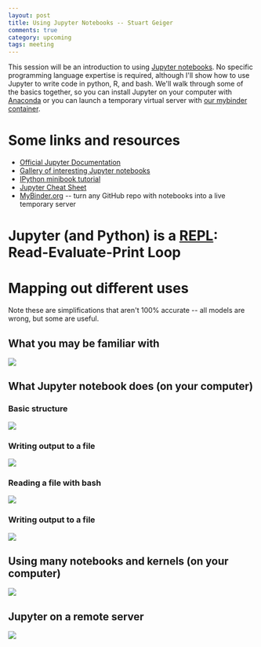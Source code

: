 ```yaml
---
layout: post
title: Using Jupyter Notebooks -- Stuart Geiger
comments: true
category: upcoming
tags: meeting
---
```


This session will be an introduction to using [Jupyter notebooks](http://jupyter.org/). No specific programming language expertise is required, although I'll show how to use Jupyter to write code in python, R, and bash. We'll walk through some of the basics together, so you can install Jupyter on your computer with [Anaconda](https://www.anaconda.com/downloads) or you can launch a temporary virtual server with [our mybinder container](https://beta.mybinder.org/repo/thehackerwithin/berkeley/tags.html).

# Some links and resources
- [Official Jupyter Documentation](https://jupyter.readthedocs.io/en/latest/)
- [Gallery of interesting Jupyter notebooks](https://github.com/jupyter/jupyter/wiki/A-gallery-of-interesting-Jupyter-Notebooks)
- [IPython minibook tutorial](https://github.com/ipython-books/minibook-2nd-code)
- [Jupyter Cheat Sheet](https://s3.amazonaws.com/assets.datacamp.com/blog_assets/Jupyter_Notebook_Cheat_Sheet.pdf)
- [MyBinder.org](http://mybinder.org) -- turn any GitHub repo with notebooks into a live temporary server



# Jupyter (and Python) is a [REPL](http://enwp.org/REPL): Read-Evaluate-Print Loop

# Mapping out different uses

Note these are simplifications that aren't 100% accurate -- all models are wrong, but some are useful. 

## What you may be familiar with
![](../images/jupyter/standard-python.png)

## What Jupyter notebook does (on your computer)
### Basic structure
![](../images/jupyter/local-simple.png)

### Writing output to a file
![](../images/jupyter/local-simple-output-file.png)

### Reading a file with bash
![](../images/jupyter/local-simple-read-output-file.png)

### Writing output to a file
![](../images/jupyter/local-simple-output-file.png)

## Using many notebooks and kernels (on your computer)
![](../images/jupyter/local-complex.png)

## Jupyter on a remote server
![](../images/jupyter/jupyterhub-diagram.png)




